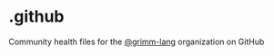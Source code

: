 # .github
Community health files for the [@grimm-lang](https://github.com/grimm-lang) organization on GitHub
